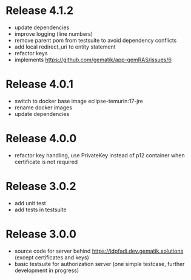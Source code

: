 # Release 4.1.2

- update dependencies
- improve logging (line numbers)
- remove parent pom from testsuite to avoid dependency conflicts
- add local redirect_uri to entity statement
- refactor keys
- implements https://github.com/gematik/app-gemRAS/issues/6

# Release 4.0.1

- switch to docker base image eclipse-temurin:17-jre
- rename docker images
- update dependencies

# Release 4.0.0

- refactor key handling, use PrivateKey instead of p12 container when certificate is not required

# Release 3.0.2

- add unit test
- add tests in testsuite

# Release 3.0.0

- source code for server behind https://idpfadi.dev.gematik.solutions (except certificates and keys)
- basic testsuite for authorization server (one simple testcase, further development in progress)
